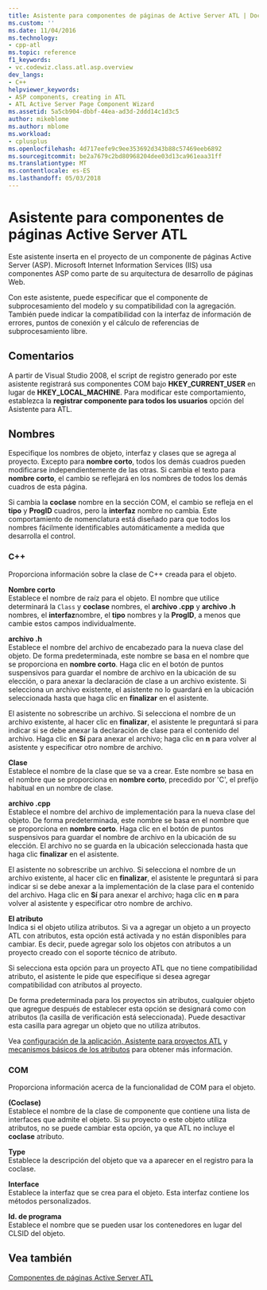 ```yaml
---
title: Asistente para componentes de páginas de Active Server ATL | Documentos de Microsoft
ms.custom: ''
ms.date: 11/04/2016
ms.technology:
- cpp-atl
ms.topic: reference
f1_keywords:
- vc.codewiz.class.atl.asp.overview
dev_langs:
- C++
helpviewer_keywords:
- ASP components, creating in ATL
- ATL Active Server Page Component Wizard
ms.assetid: 5a5cb904-dbbf-44ea-ad3d-2ddd14c1d3c5
author: mikeblome
ms.author: mblome
ms.workload:
- cplusplus
ms.openlocfilehash: 4d717eefe9c9ee353692d343b88c57469eeb6892
ms.sourcegitcommit: be2a7679c2bd80968204dee03d13ca961eaa31ff
ms.translationtype: MT
ms.contentlocale: es-ES
ms.lasthandoff: 05/03/2018
---
```

# <a name="atl-active-server-page-component-wizard"></a>Asistente para componentes de páginas Active Server ATL
Este asistente inserta en el proyecto de un componente de páginas Active Server (ASP). Microsoft Internet Information Services (IIS) usa componentes ASP como parte de su arquitectura de desarrollo de páginas Web.  
  
 Con este asistente, puede especificar que el componente de subprocesamiento del modelo y su compatibilidad con la agregación. También puede indicar la compatibilidad con la interfaz de información de errores, puntos de conexión y el cálculo de referencias de subprocesamiento libre.  
  
## <a name="remarks"></a>Comentarios  
 A partir de Visual Studio 2008, el script de registro generado por este asistente registrará sus componentes COM bajo **HKEY_CURRENT_USER** en lugar de **HKEY_LOCAL_MACHINE**. Para modificar este comportamiento, establezca la **registrar componente para todos los usuarios** opción del Asistente para ATL.  
  
## <a name="names"></a>Nombres  
 Especifique los nombres de objeto, interfaz y clases que se agrega al proyecto. Excepto para **nombre corto**, todos los demás cuadros pueden modificarse independientemente de las otras. Si cambia el texto para **nombre corto**, el cambio se reflejará en los nombres de todos los demás cuadros de esta página.  
  
 Si cambia la **coclase** nombre en la sección COM, el cambio se refleja en el **tipo** y **ProgID** cuadros, pero la **interfaz** nombre no cambia. Este comportamiento de nomenclatura está diseñado para que todos los nombres fácilmente identificables automáticamente a medida que desarrolla el control.  
  
### <a name="c"></a>C++  
 Proporciona información sobre la clase de C++ creada para el objeto.  
  
 **Nombre corto**  
 Establece el nombre de raíz para el objeto. El nombre que utilice determinará la `Class` y **coclase** nombres, el **archivo .cpp** y **archivo .h** nombres, el **interfaz**nombre, el **tipo** nombres y la **ProgID**, a menos que cambie estos campos individualmente.  
  
 **archivo .h**  
 Establece el nombre del archivo de encabezado para la nueva clase del objeto. De forma predeterminada, este nombre se basa en el nombre que se proporciona en **nombre corto**. Haga clic en el botón de puntos suspensivos para guardar el nombre de archivo en la ubicación de su elección, o para anexar la declaración de clase a un archivo existente. Si selecciona un archivo existente, el asistente no lo guardará en la ubicación seleccionada hasta que haga clic en **finalizar** en el asistente.  
  
 El asistente no sobrescribe un archivo. Si selecciona el nombre de un archivo existente, al hacer clic en **finalizar**, el asistente le preguntará si para indicar si se debe anexar la declaración de clase para el contenido del archivo. Haga clic en **Sí** para anexar el archivo; haga clic en **n** para volver al asistente y especificar otro nombre de archivo.  
  
 **Clase**  
 Establece el nombre de la clase que se va a crear. Este nombre se basa en el nombre que se proporciona en **nombre corto**, precedido por 'C', el prefijo habitual en un nombre de clase.  
  
 **archivo .cpp**  
 Establece el nombre del archivo de implementación para la nueva clase del objeto. De forma predeterminada, este nombre se basa en el nombre que se proporciona en **nombre corto**. Haga clic en el botón de puntos suspensivos para guardar el nombre de archivo en la ubicación de su elección. El archivo no se guarda en la ubicación seleccionada hasta que haga clic **finalizar** en el asistente.  
  
 El asistente no sobrescribe un archivo. Si selecciona el nombre de un archivo existente, al hacer clic en **finalizar**, el asistente le preguntará si para indicar si se debe anexar a la implementación de la clase para el contenido del archivo. Haga clic en **Sí** para anexar el archivo; haga clic en **n** para volver al asistente y especificar otro nombre de archivo.  
  
 **El atributo**  
 Indica si el objeto utiliza atributos. Si va a agregar un objeto a un proyecto ATL con atributos, esta opción está activada y no están disponibles para cambiar. Es decir, puede agregar solo los objetos con atributos a un proyecto creado con el soporte técnico de atributo.  
  
 Si selecciona esta opción para un proyecto ATL que no tiene compatibilidad atributo, el asistente le pide que especifique si desea agregar compatibilidad con atributos al proyecto.  
  
 De forma predeterminada para los proyectos sin atributos, cualquier objeto que agregue después de establecer esta opción se designará como con atributos (la casilla de verificación está seleccionada). Puede desactivar esta casilla para agregar un objeto que no utiliza atributos.  
  
 Vea [configuración de la aplicación, Asistente para proyectos ATL](../../atl/reference/application-settings-atl-project-wizard.md) y [mecanismos básicos de los atributos](../../windows/basic-mechanics-of-attributes.md) para obtener más información.  
  
### <a name="com"></a>COM  
 Proporciona información acerca de la funcionalidad de COM para el objeto.  
  
 **(Coclase)**  
 Establece el nombre de la clase de componente que contiene una lista de interfaces que admite el objeto. Si su proyecto o este objeto utiliza atributos, no se puede cambiar esta opción, ya que ATL no incluye el **coclase** atributo.  
  
 **Type**  
 Establece la descripción del objeto que va a aparecer en el registro para la coclase.  
  
 **Interface**  
 Establece la interfaz que se crea para el objeto. Esta interfaz contiene los métodos personalizados.  
  
 **Id. de programa**  
 Establece el nombre que se pueden usar los contenedores en lugar del CLSID del objeto.  
  
## <a name="see-also"></a>Vea también  
 [Componentes de páginas Active Server ATL](../../atl/reference/adding-an-atl-active-server-page-component.md)

